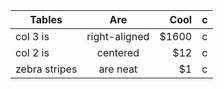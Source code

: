 | Tables        | Are           | Cool  | c   | 
| ------------- |:-------------:| -----:| -   | 
| col 3 is      | right-aligned | $1600 | c   | 
| col 2 is      | centered      |   $12 | c   | 
| zebra stripes | are neat      |    $1 | c   | 
